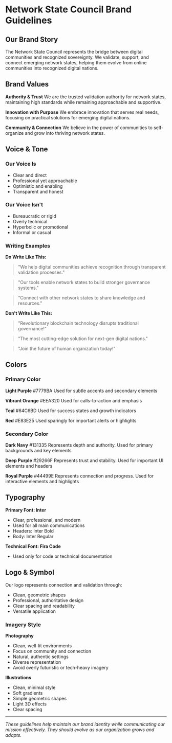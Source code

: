 # Network State Council **Brand Guidelines**

## Our Brand Story

The Network State Council represents the bridge between digital communities and recognized sovereignty. We validate, support, and connect emerging network states, helping them evolve from online communities into recognized digital nations.

## Brand Values

**Authority & Trust**
We are the trusted validation authority for network states, maintaining high standards while remaining approachable and supportive.

**Innovation with Purpose**
We embrace innovation that serves real needs, focusing on practical solutions for emerging digital nations.

**Community & Connection**
We believe in the power of communities to self-organize and grow into thriving network states.

## Voice & Tone

### Our Voice Is
- Clear and direct
- Professional yet approachable
- Optimistic and enabling
- Transparent and honest

### Our Voice Isn't
- Bureaucratic or rigid
- Overly technical
- Hyperbolic or promotional
- Informal or casual

### Writing Examples

**Do Write Like This:**
> "We help digital communities achieve recognition through transparent validation processes."

> "Our tools enable network states to build stronger governance systems."

> "Connect with other network states to share knowledge and resources."

**Don't Write Like This:**
> "Revolutionary blockchain technology disrupts traditional governance!"

> "The most cutting-edge solution for next-gen digital nations."

> "Join the future of human organization today!"

## Colors

### Primary Color
**Light Purple** <span class="color" style="--color: #7779BA">#7779BA</span>
Used for subtle accents and secondary elements

**Vibrant Orange** <span class="color" style="--color: #EEA320">#EEA320</span>
Used for calls-to-action and emphasis

**Teal** <span class="color" style="--color: #64C6BD">#64C6BD</span> Used for success states and growth indicators

**Red** <span class="color" style="--color: #E83E25">#E83E25</span> Used sparingly for important alerts or highlights

### Secondary Color
**Dark Navy** <span class="color" style="--color: #131335">#131335</span> Represents depth and authority. Used for primary backgrounds and key elements

**Deep Purple** <span class="color" style="--color: #29266F">#29266F</span> Represents trust and stability. Used for important UI elements and headers

**Royal Purple** <span class="color" style="--color: #44499E">#44499E</span> Represents connection and progress.  Used for interactive elements and highlights


## Typography

**Primary Font: Inter**
- Clear, professional, and modern
- Used for all main communications
- Headers: Inter Bold
- Body: Inter Regular

**Technical Font: Fira Code**
- Used only for code or technical documentation

## Logo & Symbol

<Logo></Logo>

Our logo represents connection and validation through:
- Clean, geometric shapes
- Professional, authoritative design
- Clear spacing and readability
- Versatile application

### Imagery Style

**Photography**
- Clean, well-lit environments
- Focus on community and connection
- Natural, authentic settings
- Diverse representation
- Avoid overly futuristic or tech-heavy imagery

**Illustrations**
- Clean, minimal style
- Soft gradients
- Simple geometric shapes
- Light 3D effects
- Clear spacing

---

*These guidelines help maintain our brand identity while communicating our mission effectively. They should evolve as our organization grows and adapts.*
